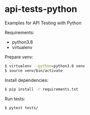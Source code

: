 # api-tests-python

Examples for API Testing with Python

Requirements:
* python3.8
* virtualenv

Prepare venv:
```bash
$ virtualenv --python=python3.8 venv
$ source venv/bin/activate
```

Install dependencies:
```bash
$ pip install -r requirements.txt
```

Run tests:
```bash
$ pytest tests/
```